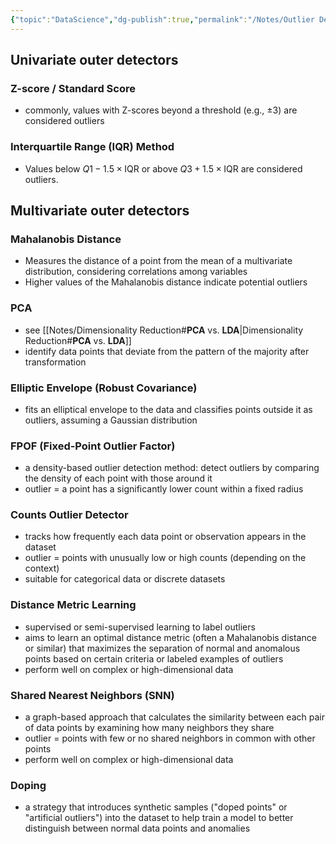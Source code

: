 ```yaml
---
{"topic":"DataScience","dg-publish":true,"permalink":"/Notes/Outlier Detection/","dgPassFrontmatter":true,"noteIcon":""}
---
```


## Univariate outer detectors
### Z-score / Standard Score
- commonly, values with Z-scores beyond a threshold (e.g., ±3) are considered outliers
### Interquartile Range (IQR) Method
- Values below $Q1− 1.5 \times \text{IQR}$ or above $Q3+1.5 \times \text{IQR}$ are considered outliers.

## Multivariate outer detectors
### Mahalanobis Distance
- Measures the distance of a point from the mean of a multivariate distribution, considering correlations among variables 
- Higher values of the Mahalanobis distance indicate potential outliers
### PCA
- see [[Notes/Dimensionality Reduction#**PCA** vs. **LDA**\|Dimensionality Reduction#**PCA** vs. **LDA**]]
- identify data points that deviate from the pattern of the majority after transformation
### Elliptic Envelope (Robust Covariance)
- fits an elliptical envelope to the data and classifies points outside it as outliers, assuming a Gaussian distribution
### FPOF (Fixed-Point Outlier Factor)
- a density-based outlier detection method: detect outliers by comparing the density of each point with those around it
- outlier = a point has a significantly lower count within a fixed radius 
### Counts Outlier Detector
- tracks how frequently each data point or observation appears in the dataset
- outlier = points with unusually low or high counts (depending on the context) 
- suitable for categorical data or discrete datasets
### Distance Metric Learning
-  supervised or semi-supervised learning to label outliers
- aims to learn an optimal distance metric (often a Mahalanobis distance or similar) that maximizes the separation of normal and anomalous points based on certain criteria or labeled examples of outliers
- perform well on complex or high-dimensional data
### Shared Nearest Neighbors (SNN)
- a graph-based approach that calculates the similarity between each pair of data points by examining how many neighbors they share
- outlier = points with few or no shared neighbors in common with other points
- perform well on complex or high-dimensional data

### Doping
- a strategy that introduces synthetic samples ("doped points" or "artificial outliers") into the dataset to help train a model to better distinguish between normal data points and anomalies